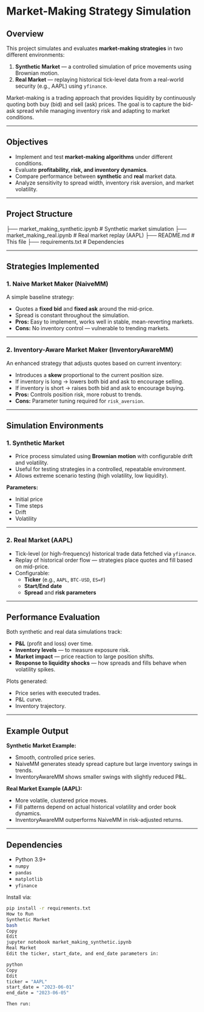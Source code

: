# Market-Making Strategy Simulation

## Overview
This project simulates and evaluates **market-making strategies** in two different environments:
1. **Synthetic Market** — a controlled simulation of price movements using Brownian motion.
2. **Real Market** — replaying historical tick-level data from a real-world security (e.g., AAPL) using `yfinance`.

Market-making is a trading approach that provides liquidity by continuously quoting both buy (bid) and sell (ask) prices. The goal is to capture the bid-ask spread while managing inventory risk and adapting to market conditions.

---

## Objectives
- Implement and test **market-making algorithms** under different conditions.
- Evaluate **profitability, risk, and inventory dynamics**.
- Compare performance between **synthetic** and **real** market data.
- Analyze sensitivity to spread width, inventory risk aversion, and market volatility.

---

## Project Structure
├── market_making_synthetic.ipynb # Synthetic market simulation
├── market_making_real.ipynb # Real market replay (AAPL)
├── README.md # This file
├── requirements.txt # Dependencies

---

## Strategies Implemented

### 1. Naive Market Maker (NaiveMM)
A simple baseline strategy:
- Quotes a **fixed bid** and **fixed ask** around the mid-price.
- Spread is constant throughout the simulation.
- **Pros:** Easy to implement, works well in stable, mean-reverting markets.
- **Cons:** No inventory control — vulnerable to trending markets.

---

### 2. Inventory-Aware Market Maker (InventoryAwareMM)
An enhanced strategy that adjusts quotes based on current inventory:
- Introduces a **skew** proportional to the current position size.
- If inventory is long → lowers both bid and ask to encourage selling.
- If inventory is short → raises both bid and ask to encourage buying.
- **Pros:** Controls position risk, more robust to trends.
- **Cons:** Parameter tuning required for `risk_aversion`.


---

## Simulation Environments

### 1. Synthetic Market
- Price process simulated using **Brownian motion** with configurable drift and volatility.
- Useful for testing strategies in a controlled, repeatable environment.
- Allows extreme scenario testing (high volatility, low liquidity).

**Parameters:**
- Initial price
- Time steps
- Drift
- Volatility

---

### 2. Real Market (AAPL)
- Tick-level (or high-frequency) historical trade data fetched via `yfinance`.
- Replay of historical order flow — strategies place quotes and fill based on mid-price.
- Configurable:
  - **Ticker** (e.g., `AAPL`, `BTC-USD`, `ES=F`)
  - **Start/End date**
  - **Spread** and **risk parameters**

---

## Performance Evaluation
Both synthetic and real data simulations track:
- **P&L** (profit and loss) over time.
- **Inventory levels** — to measure exposure risk.
- **Market impact** — price reaction to large position shifts.
- **Response to liquidity shocks** — how spreads and fills behave when volatility spikes.

Plots generated:
- Price series with executed trades.
- P&L curve.
- Inventory trajectory.

---

## Example Output
**Synthetic Market Example:**
- Smooth, controlled price series.
- NaiveMM generates steady spread capture but large inventory swings in trends.
- InventoryAwareMM shows smaller swings with slightly reduced P&L.

**Real Market Example (AAPL):**
- More volatile, clustered price moves.
- Fill patterns depend on actual historical volatility and order book dynamics.
- InventoryAwareMM outperforms NaiveMM in risk-adjusted returns.

---

## Dependencies
- Python 3.9+
- `numpy`
- `pandas`
- `matplotlib`
- `yfinance`

Install via:
```bash
pip install -r requirements.txt
How to Run
Synthetic Market
bash
Copy
Edit
jupyter notebook market_making_synthetic.ipynb
Real Market
Edit the ticker, start_date, and end_date parameters in:

python
Copy
Edit
ticker = "AAPL"
start_date = "2023-06-01"
end_date = "2023-06-05"

Then run:
